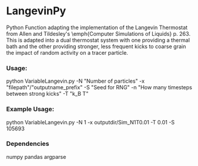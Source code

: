 # LangevinPy

Python Function adapting the implementation of the Langevin Thermostat from Allen and Tildesley's \emph{Computer Simulations of Liquids} p. 263. This is adapted into a dual thermostat system with one providing a thermal bath and the other providing stronger, less frequent kicks to coarse grain the impact of random activity on a tracer particle. 

### Usage:
python VariableLangevin.py -N "Number of particles" -x "filepath"/"outputname_prefix" -S "Seed for RNG" -n "How many timesteps between strong kicks" -T "k_B T"
### Example Usage:
python VariableLangevin.py -N 1 -x outputdir/Sim_N1T0.01 -T 0.01 -S 105693 <br />

### Dependencies
numpy
pandas
argparse
